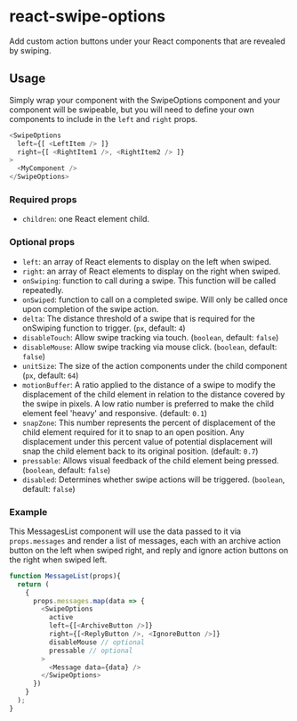 # react-swipe-options

Add custom action buttons under your React components that are revealed by swiping.

## Usage
Simply wrap your component with the SwipeOptions component and your component will be swipeable, but you will need to define your own components to include in the `left` and `right` props.
```js
<SwipeOptions
  left={[ <LeftItem /> ]}
  right={[ <RightItem1 />, <RightItem2 /> ]}
>
  <MyComponent />
</SwipeOptions>
```

### Required props
- `children`: one React element child.

### Optional props
- `left`: an array of React elements to display on the left when swiped.
- `right`: an array of React elements to display on the right when swiped.
- `onSwiping`: function to call during a swipe. This function will be called repeatedly.
- `onSwiped`: function to call on a completed swipe. Will only be called once upon completion of the swipe action.
- `delta`: The distance threshold of a swipe that is required for the onSwiping function to trigger. (`px`, default: `4`)
- `disableTouch`: Allow swipe tracking via touch. (`boolean`, default: `false`)
- `disableMouse`: Allow swipe tracking via mouse click. (`boolean`, default: `false`)
- `unitSize`: The size of the action components under the child component (`px`, default: `64`)
- `motionBuffer`: A ratio applied to the distance of a swipe to modify the displacement of the child element in relation to the distance covered by the swipe in pixels. A low ratio number is preferred to make the child element feel 'heavy' and responsive. (default: `0.1`)
- `snapZone`: This number represents the percent of displacement of the child element required for it to snap to an open position. Any displacement under this percent value of potential displacement will snap the child element back to its original position. (default: `0.7`)
- `pressable`: Allows visual feedback of the child element being pressed. (`boolean`, default: `false`)
- `disabled`: Determines whether swipe actions will be triggered. (`boolean`, default: `false`)

### Example
This MessagesList component will use the data passed to it via `props.messages` and render a list of messages, each with an archive action button on the left when swiped right, and reply and ignore action buttons on the right when swiped left.
```js
function MessageList(props){
  return (
    {
      props.messages.map(data => {
        <SwipeOptions
          active
          left={[<ArchiveButton />]}
          right={[<ReplyButton />, <IgnoreButton />]}
          disableMouse // optional
          pressable // optional
        >
          <Message data={data} />
        </SwipeOptions>
      })
    }
  );
}
```
